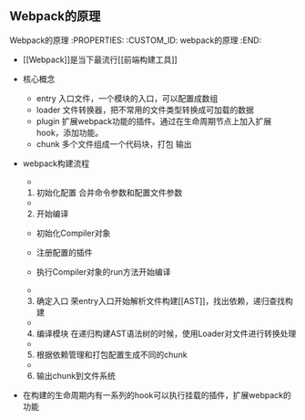 Webpack的原理
---------------------------

Webpack的原理
   :PROPERTIES:
   :CUSTOM_ID: webpack的原理
   :END:

- [[Webpack]]是当下最流行[[前端构建工具]]
- 核心概念

  - entry 入口文件，一个模块的入口，可以配置成数组
  - loader 文件转换器，把不常用的文件类型转换成可加载的数据
  - plugin 扩展webpack功能的插件。通过在生命周期节点上加入扩展hook，添加功能。
  - chunk 多个文件组成一个代码块，打包 输出

- webpack构建流程

  - 

    1. 初始化配置 合并命令参数和配置文件参数

  - 

    2. 开始编译

    - 初始化Compiler对象
    - 注册配置的插件
    - 执行Compiler对象的run方法开始编译

  - 

    3. 确定入口
       荣entry入口开始解析文件构建[[AST]]，找出依赖，递归查找构建

  - 

    4. 编译模块 在递归构建AST语法树的时候，使用Loader对文件进行转换处理

  - 

    5. 根据依赖管理和打包配置生成不同的chunk

  - 

    6. 输出chunk到文件系统

- 在构建的生命周期内有一系列的hook可以执行挂载的插件，扩展webpack的功能
